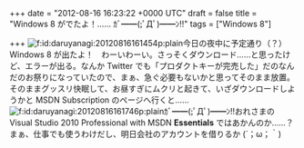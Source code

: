 
+++
date = "2012-08-16 16:23:22 +0000 UTC"
draft = false
title = "Windows 8 がでたよ！…… ｶﾞ━━(;ﾟДﾟ)━━ﾝ!!"
tags = ["Windows 8"]

+++
<img src="http://cdn-ak.f.st-hatena.com/images/fotolife/d/daruyanagi/20120816/20120816161454.png" alt="f:id:daruyanagi:20120816161454p:plain" title="f:id:daruyanagi:20120816161454p:plain" class="hatena-fotolife"/>今日の夜中に予定通り（？） Windows 8 が出たよ！　わーいわーい。さっそくダウンロード……と思ったけど、エラーが出る。なんか Twitter でも「プロダクトキーが完売した」だのなんだのお祭りになっていたので、まぁ、急ぐ必要もないかと思ってそのまま放置。そのままグッスリ快眠して、お昼すぎにムクリと起きて、いざダウンロードしようかと MSDN Subscription のページへ行くと……<img src="http://cdn-ak.f.st-hatena.com/images/fotolife/d/daruyanagi/20120816/20120816161746.png" alt="f:id:daruyanagi:20120816161746p:plain" title="f:id:daruyanagi:20120816161746p:plain" class="hatena-fotolife"/>ｶﾞ━━(;ﾟДﾟ)━━ﾝ!!おれさまの Visual Studio 2010 Professional with MSDN **Essentials** ではあかんのか……？　まぁ、仕事でも使うわけだし、明日会社のアカウントを借りるか (´；ω；｀)


